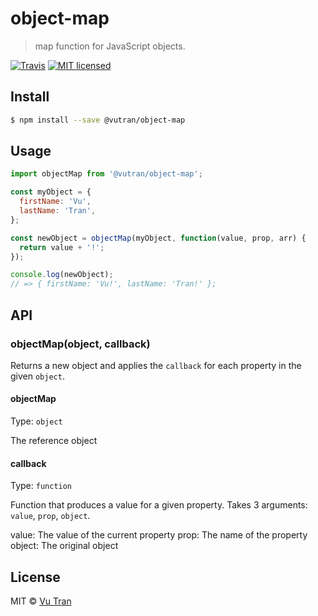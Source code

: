 # object-map

> map function for JavaScript objects.

[![Travis](https://img.shields.io/travis/vutran/object-map.svg?maxAge=2592000)]()
[![MIT licensed](https://img.shields.io/badge/license-MIT-blue.svg)](LICENSE)

## Install

````bash
$ npm install --save @vutran/object-map
````

## Usage

````js
import objectMap from '@vutran/object-map';

const myObject = {
  firstName: 'Vu',
  lastName: 'Tran',
};

const newObject = objectMap(myObject, function(value, prop, arr) {
  return value + '!';
});

console.log(newObject);
// => { firstName: 'Vu!', lastName: 'Tran!' };
````

## API

### objectMap(object, callback)

Returns a new object and applies the `callback` for each property in the given `object`.

#### objectMap

Type: `object`

The reference object

#### callback

Type: `function`

Function that produces a value for a given property. Takes 3 arguments: `value`, `prop`, `object`.

value: The value of the current property
prop: The name of the property
object: The original object

## License

MIT © [Vu Tran](https://github.com/vutran/)
